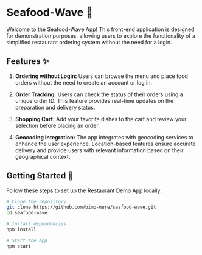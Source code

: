 # Seafood-Wave 🦀

Welcome to the Seafood-Wave App! This front-end application is designed for demonstration purposes, allowing users to explore the functionality of a simplified restaurant ordering system without the need for a login.

## Features ✨

1. **Ordering without Login:** Users can browse the menu and place food orders without the need to create an account or log in.

2. **Order Tracking:** Users can check the status of their orders using a unique order ID. This feature provides real-time updates on the preparation and delivery status.

3. **Shopping Cart:** Add your favorite dishes to the cart and review your selection before placing an order.

4. **Geocoding Integration:** The app integrates with geocoding services to enhance the user experience. Location-based features ensure accurate delivery and provide users with relevant information based on their geographical context.

## Getting Started 🌱

Follow these steps to set up the Restaurant Demo App locally:

```bash
# Clone the repository
git clone https://github.com/bimo-mure/seafood-wave.git
cd seafood-wave

# Install dependencies
npm install

# Start the app
npm start
```
